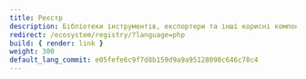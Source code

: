```yaml
---
title: Реєстр
description: Бібліотеки інструментів, експортери та інші корисні компоненти для OpenTelemetry PHP
redirect: /ecosystem/registry/?language=php
build: { render: link }
weight: 300
default_lang_commit: e05fefe6c9f7d8b159d9a9a95128098c646c78c4
---
```


